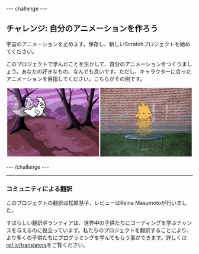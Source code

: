 --- challenge ---

## チャレンジ: 自分のアニメーションを作ろう

宇宙のアニメーションを止めます。保存し、新しいScratchプロジェクトを始めてください。

このプロジェクトで学んだことを生かして、自分のアニメーションをつくりましょう。あなたの好きなもの、なんでも良いです。ただし、キャラクターに合ったアニメーションを目指してください。こちらがその例です。

![screenshot](images/space-egs.png)

--- /challenge ---

***
### コミュニティによる翻訳 

このプロジェクトの翻訳は松原慧子、レビューはReina Masumotoが行いました。

すばらしい翻訳ボランティアは、世界中の子供たちにコーディングを学ぶチャンスを与えるのに役立っています。私たちのプロジェクトを翻訳することにより、より多くの子供たちにプログラミングを学んでもらう事ができます。詳しくは[rpf.io/translators](https://rpf.io/translators)をご覧ください。

